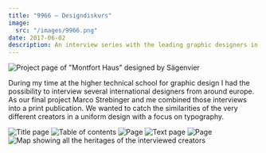```yaml
---
title: "9966 – Designdiskurs"
image:
  src: "/images/9966.png"
date: 2017-06-02
description: An interview series with the leading graphic designers in Austria, Germany and Switzerland.
---
```


![Project page of "Montfort Haus" designed by Sägenvier](/images/9966_02.png)

During my time at the higher technical school for graphic design I had the possibility to interview several international designers from around europe. As our final project Marco Strebinger and me combined those interviews into a print publication.
We wanted to catch the similarities of the very different creators in a uniform design with a focus on typography.

![Title page](/images/9966_04.png)
![Table of contents](/images/9966_03.png)
![Page](/images/9966_07.png)
![Text page](/images/9966_05.png)
![Page](/images/9966_06.png)
![Map showing all the heritages of the interviewed creators](/images/9966_01.png)
